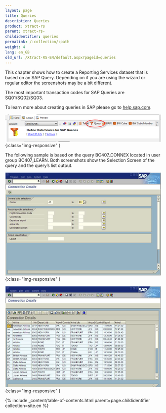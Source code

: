 ```yaml
---
layout: page
title: Queries
description: Queries
product: xtract-rs
parent: xtract-rs-
childidentifier: queries
permalink: /:collection/:path
weight: 4
lang: en_GB
old_url: /Xtract-RS-EN/default.aspx?pageid=queries
---
```


This chapter shows how to create a Reporting Services dataset that is based on an SAP Query. Depending on if you are using the wizard or regular editor the screenshots may be a bit different.

The most important transaction codes for SAP Queries are SQ01/SQ02/SQ03.

To learn more about creating queries in SAP please go to [help.sap.com](https://help.sap.com/viewer/).

![Queries-001](/img/content/Queries-001.png){:class="img-responsive" }

The following sample is based on the query BC407_CONNEX located in user group BC407_LEARN. Both screenshots show the Selection Screen of the query and the query’s list output.

![Queries-002](/img/content/Queries-002.png){:class="img-responsive" }

![Queries-003](/img/content/Queries-003.png){:class="img-responsive" }

{% include _content/table-of-contents.html parent=page.childidentifier collection=site.en %}